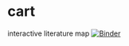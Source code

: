 # cart
interactive literature map
[![Binder](https://mybinder.org/badge_logo.svg)](https://mybinder.org/v2/gh/Mrzeno313/cart/main?labpath=AI%20lab.ipynb)
